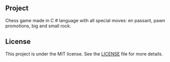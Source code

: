 ## Project
Chess game made in C # language with all special moves: en passant, pawn promotions, big and small rock.

## License
This project is under the MIT license. See the [LICENSE](LICENSE.md) file for more details.

